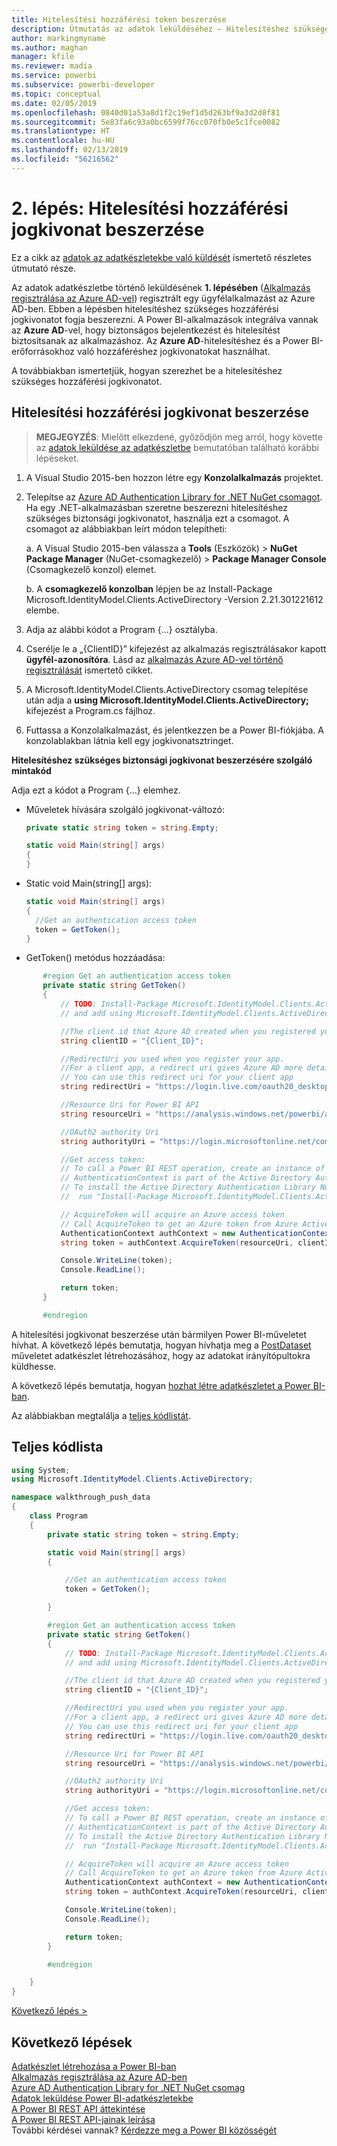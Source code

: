 ```yaml
---
title: Hitelesítési hozzáférési token beszerzése
description: Útmutatás az adatok leküldéséhez – Hitelesítéshez szükséges hozzáférési jogkivonat beszerzése
author: markingmyname
ms.author: maghan
manager: kfile
ms.reviewer: madia
ms.service: powerbi
ms.subservice: powerbi-developer
ms.topic: conceptual
ms.date: 02/05/2019
ms.openlocfilehash: 0840d01a53a8d1f2c19ef1d5d263bf9a3d2d8f81
ms.sourcegitcommit: 5e83fa6c93a0bc6599f76cc070fb0e5c1fce0082
ms.translationtype: HT
ms.contentlocale: hu-HU
ms.lasthandoff: 02/13/2019
ms.locfileid: "56216562"
---
```

# <a name="step-2-get-an-authentication-access-token"></a>2. lépés: Hitelesítési hozzáférési jogkivonat beszerzése

Ez a cikk az [adatok az adatkészletekbe való küldését](walkthrough-push-data.md) ismertető részletes útmutató része.

Az adatok adatkészletbe történő leküldésének **1. lépésében** ([Alkalmazás regisztrálása az Azure AD-vel](walkthrough-push-data-register-app-with-azure-ad.md)) regisztrált egy ügyfélalkalmazást az Azure AD-ben. Ebben a lépésben hitelesítéshez szükséges hozzáférési jogkivonatot fogja beszerezni. A Power BI-alkalmazások integrálva vannak az **Azure AD**-vel, hogy biztonságos bejelentkezést és hitelesítést biztosítsanak az alkalmazáshoz. Az **Azure AD**-hitelesítéshez és a Power BI-erőforrásokhoz való hozzáféréshez jogkivonatokat használhat.

A továbbiakban ismertetjük, hogyan szerezhet be a hitelesítéshez szükséges hozzáférési jogkivonatot.

## <a name="get-an-authentication-access-token"></a>Hitelesítési hozzáférési jogkivonat beszerzése

> **MEGJEGYZÉS**: Mielőtt elkezdené, győződjön meg arról, hogy követte az [adatok leküldése az adatkészletbe](walkthrough-push-data.md) bemutatóban található korábbi lépéseket.
> 
> 

1. A Visual Studio 2015-ben hozzon létre egy **Konzolalkalmazás** projektet.
2. Telepítse az [Azure AD Authentication Library for .NET NuGet csomagot](https://www.nuget.org/packages/Microsoft.IdentityModel.Clients.ActiveDirectory/). Ha egy .NET-alkalmazásban szeretne beszerezni hitelesítéshez szükséges biztonsági jogkivonatot, használja ezt a csomagot. A csomagot az alábbiakban leírt módon telepítheti:

     a. A Visual Studio 2015-ben válassza a **Tools** (Eszközök) > **NuGet Package Manager** (NuGet-csomagkezelő) > **Package Manager Console** (Csomagkezelő konzol) elemet.

     b. A **csomagkezelő konzolban** lépjen be az Install-Package Microsoft.IdentityModel.Clients.ActiveDirectory -Version 2.21.301221612 elembe.
3. Adja az alábbi kódot a Program {...} osztályba.
4. Cserélje le a „{ClientID}” kifejezést az alkalmazás regisztrálásakor kapott **ügyfél-azonosítóra**. Lásd az [alkalmazás Azure AD-vel történő regisztrálását](walkthrough-push-data-register-app-with-azure-ad.md) ismertető cikket.
5. A Microsoft.IdentityModel.Clients.ActiveDirectory csomag telepítése után adja a **using Microsoft.IdentityModel.Clients.ActiveDirectory;** kifejezést a Program.cs fájlhoz.
6. Futtassa a Konzolalkalmazást, és jelentkezzen be a Power BI-fiókjába. A konzolablakban látnia kell egy jogkivonatsztringet.

**Hitelesítéshez szükséges biztonsági jogkivonat beszerzésére szolgáló mintakód**

Adja ezt a kódot a Program {...} elemhez.

* Műveletek hívására szolgáló jogkivonat-változó:
  
  ```csharp
  private static string token = string.Empty;
  
  static void Main(string[] args)
  {
  }
  ```
* Static void Main(string[] args):
  
  ```csharp
  static void Main(string[] args)
  {
    //Get an authentication access token
    token = GetToken();
  }
  ```
* GetToken() metódus hozzáadása:

```csharp
       #region Get an authentication access token
       private static string GetToken()
       {
           // TODO: Install-Package Microsoft.IdentityModel.Clients.ActiveDirectory -Version 2.21.301221612
           // and add using Microsoft.IdentityModel.Clients.ActiveDirectory

           //The client id that Azure AD created when you registered your client app.
           string clientID = "{Client_ID}";

           //RedirectUri you used when you register your app.
           //For a client app, a redirect uri gives Azure AD more details on the application that it will authenticate.
           // You can use this redirect uri for your client app
           string redirectUri = "https://login.live.com/oauth20_desktop.srf";

           //Resource Uri for Power BI API
           string resourceUri = "https://analysis.windows.net/powerbi/api";

           //OAuth2 authority Uri
           string authorityUri = "https://login.microsoftonline.net/common/";

           //Get access token:
           // To call a Power BI REST operation, create an instance of AuthenticationContext and call AcquireToken
           // AuthenticationContext is part of the Active Directory Authentication Library NuGet package
           // To install the Active Directory Authentication Library NuGet package in Visual Studio,
           //  run "Install-Package Microsoft.IdentityModel.Clients.ActiveDirectory" from the nuget Package Manager Console.

           // AcquireToken will acquire an Azure access token
           // Call AcquireToken to get an Azure token from Azure Active Directory token issuance endpoint
           AuthenticationContext authContext = new AuthenticationContext(authorityUri);
           string token = authContext.AcquireToken(resourceUri, clientID, new Uri(redirectUri)).AccessToken;

           Console.WriteLine(token);
           Console.ReadLine();

           return token;
       }

       #endregion
```

A hitelesítési jogkivonat beszerzése után bármilyen Power BI-műveletet hívhat. A következő lépés bemutatja, hogyan hívhatja meg a [PostDataset](https://docs.microsoft.com/rest/api/power-bi/pushdatasets) műveletet adatkészlet létrehozásához, hogy az adatokat irányítópultokra küldhesse.

A következő lépés bemutatja, hogyan [hozhat létre adatkészletet a Power BI-ban](walkthrough-push-data-create-dataset.md).

Az alábbiakban megtalálja a [teljes kódlistát](#code).

<a name="code"/>

## <a name="complete-code-listing"></a>Teljes kódlista

```csharp
using System;
using Microsoft.IdentityModel.Clients.ActiveDirectory;

namespace walkthrough_push_data
{
    class Program
    {
        private static string token = string.Empty;

        static void Main(string[] args)
        {

            //Get an authentication access token
            token = GetToken();

        }

        #region Get an authentication access token
        private static string GetToken()
        {
            // TODO: Install-Package Microsoft.IdentityModel.Clients.ActiveDirectory -Version 2.21.301221612
            // and add using Microsoft.IdentityModel.Clients.ActiveDirectory

            //The client id that Azure AD created when you registered your client app.
            string clientID = "{Client_ID}";

            //RedirectUri you used when you register your app.
            //For a client app, a redirect uri gives Azure AD more details on the application that it will authenticate.
            // You can use this redirect uri for your client app
            string redirectUri = "https://login.live.com/oauth20_desktop.srf";

            //Resource Uri for Power BI API
            string resourceUri = "https://analysis.windows.net/powerbi/api";

            //OAuth2 authority Uri
            string authorityUri = "https://login.microsoftonline.net/common/";

            //Get access token:
            // To call a Power BI REST operation, create an instance of AuthenticationContext and call AcquireToken
            // AuthenticationContext is part of the Active Directory Authentication Library NuGet package
            // To install the Active Directory Authentication Library NuGet package in Visual Studio,
            //  run "Install-Package Microsoft.IdentityModel.Clients.ActiveDirectory" from the nuget Package Manager Console.

            // AcquireToken will acquire an Azure access token
            // Call AcquireToken to get an Azure token from Azure Active Directory token issuance endpoint
            AuthenticationContext authContext = new AuthenticationContext(authorityUri);
            string token = authContext.AcquireToken(resourceUri, clientID, new Uri(redirectUri)).AccessToken;

            Console.WriteLine(token);
            Console.ReadLine();

            return token;
        }

        #endregion

    }
}
```

[Következő lépés >](walkthrough-push-data-create-dataset.md)

## <a name="next-steps"></a>Következő lépések

[Adatkészlet létrehozása a Power BI-ban](walkthrough-push-data-create-dataset.md)  
[Alkalmazás regisztrálása az Azure AD-ben](walkthrough-push-data-register-app-with-azure-ad.md)  
[Azure AD Authentication Library for .NET NuGet csomag](https://www.nuget.org/packages/Microsoft.IdentityModel.Clients.ActiveDirectory/)  
[Adatok leküldése Power BI-adatkészletekbe](walkthrough-push-data.md)  
[A Power BI REST API áttekintése](overview-of-power-bi-rest-api.md)  
[A Power BI REST API-jainak leírása](https://docs.microsoft.com/rest/api/power-bi/)  
További kérdései vannak? [Kérdezze meg a Power BI közösségét](http://community.powerbi.com/)